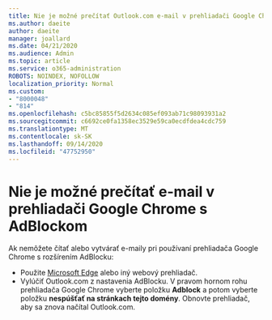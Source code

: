 ```yaml
---
title: Nie je možné prečítať Outlook.com e-mail v prehliadači Google Chrome s AdBlockom
ms.author: daeite
author: daeite
manager: joallard
ms.date: 04/21/2020
ms.audience: Admin
ms.topic: article
ms.service: o365-administration
ROBOTS: NOINDEX, NOFOLLOW
localization_priority: Normal
ms.custom:
- "8000048"
- "814"
ms.openlocfilehash: c5bc85855f5d2634c085ef093ab71c98093931a2
ms.sourcegitcommit: c6692ce0fa1358ec3529e59ca0ecdfdea4cdc759
ms.translationtype: MT
ms.contentlocale: sk-SK
ms.lasthandoff: 09/14/2020
ms.locfileid: "47752950"
---
```

# <a name="cant-read-email-in-google-chrome-with-adblock"></a>Nie je možné prečítať e-mail v prehliadači Google Chrome s AdBlockom

Ak nemôžete čítať alebo vytvárať e-maily pri používaní prehliadača Google Chrome s rozšírením AdBlocku:

- Použite [Microsoft Edge](https://go.microsoft.com/fwlink/p/?linkid=2001503&amp;clcid=0x409) alebo iný webový prehliadač.
- Vylúčiť Outlook.com z nastavenia AdBlocku. V pravom hornom rohu prehliadača Google Chrome vyberte položku **Adblock** a potom vyberte položku **nespúšťať na stránkach tejto domény**. Obnovte prehliadač, aby sa znova načítal Outlook.com.